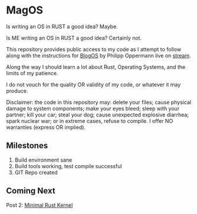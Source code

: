 MagOS
=====

Is writing an OS in RUST a good idea? Maybe.

Is ME writing an OS in RUST a good idea? Certainly not.

This repository provides public access to my code as I attempt to follow along with the instructions for [BlogOS](https://os.phil-opp.com/) by Philipp Oppermann live on [stream](http://tehmagilla.live).

Along the way I should learn a lot about Rust, Operating Systems, and the limits of my patience.

I do not vouch for the quality OR validity of my code, or whatever it may produce.

Disclaimer: the code in this repository may: delete your files; cause physical damage to system components; make your eyes bleed; sleep with your partner; kill your car; steal your dog; cause unexpected explosive diarrhea; spark nuclear war; or in extreme cases, refuse to compile. I offer NO warranties (express OR implied).

Milestones
----------
1) Build environment sane
2) Build tools working, test compile successful
3) GIT Repo created

Coming Next
-----------
Post 2: [Minimal Rust Kernel](https://os.phil-opp.com/minimal-rust-kernel/)
